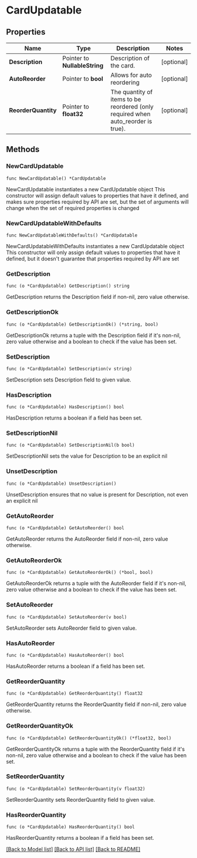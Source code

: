 # CardUpdatable

## Properties

Name | Type | Description | Notes
------------ | ------------- | ------------- | -------------
**Description** | Pointer to **NullableString** | Description of the card. | [optional] 
**AutoReorder** | Pointer to **bool** | Allows for auto reordering | [optional] 
**ReorderQuantity** | Pointer to **float32** | The quantity of items to be reordered (only required when auto_reorder is true). | [optional] 

## Methods

### NewCardUpdatable

`func NewCardUpdatable() *CardUpdatable`

NewCardUpdatable instantiates a new CardUpdatable object
This constructor will assign default values to properties that have it defined,
and makes sure properties required by API are set, but the set of arguments
will change when the set of required properties is changed

### NewCardUpdatableWithDefaults

`func NewCardUpdatableWithDefaults() *CardUpdatable`

NewCardUpdatableWithDefaults instantiates a new CardUpdatable object
This constructor will only assign default values to properties that have it defined,
but it doesn't guarantee that properties required by API are set

### GetDescription

`func (o *CardUpdatable) GetDescription() string`

GetDescription returns the Description field if non-nil, zero value otherwise.

### GetDescriptionOk

`func (o *CardUpdatable) GetDescriptionOk() (*string, bool)`

GetDescriptionOk returns a tuple with the Description field if it's non-nil, zero value otherwise
and a boolean to check if the value has been set.

### SetDescription

`func (o *CardUpdatable) SetDescription(v string)`

SetDescription sets Description field to given value.

### HasDescription

`func (o *CardUpdatable) HasDescription() bool`

HasDescription returns a boolean if a field has been set.

### SetDescriptionNil

`func (o *CardUpdatable) SetDescriptionNil(b bool)`

 SetDescriptionNil sets the value for Description to be an explicit nil

### UnsetDescription
`func (o *CardUpdatable) UnsetDescription()`

UnsetDescription ensures that no value is present for Description, not even an explicit nil
### GetAutoReorder

`func (o *CardUpdatable) GetAutoReorder() bool`

GetAutoReorder returns the AutoReorder field if non-nil, zero value otherwise.

### GetAutoReorderOk

`func (o *CardUpdatable) GetAutoReorderOk() (*bool, bool)`

GetAutoReorderOk returns a tuple with the AutoReorder field if it's non-nil, zero value otherwise
and a boolean to check if the value has been set.

### SetAutoReorder

`func (o *CardUpdatable) SetAutoReorder(v bool)`

SetAutoReorder sets AutoReorder field to given value.

### HasAutoReorder

`func (o *CardUpdatable) HasAutoReorder() bool`

HasAutoReorder returns a boolean if a field has been set.

### GetReorderQuantity

`func (o *CardUpdatable) GetReorderQuantity() float32`

GetReorderQuantity returns the ReorderQuantity field if non-nil, zero value otherwise.

### GetReorderQuantityOk

`func (o *CardUpdatable) GetReorderQuantityOk() (*float32, bool)`

GetReorderQuantityOk returns a tuple with the ReorderQuantity field if it's non-nil, zero value otherwise
and a boolean to check if the value has been set.

### SetReorderQuantity

`func (o *CardUpdatable) SetReorderQuantity(v float32)`

SetReorderQuantity sets ReorderQuantity field to given value.

### HasReorderQuantity

`func (o *CardUpdatable) HasReorderQuantity() bool`

HasReorderQuantity returns a boolean if a field has been set.


[[Back to Model list]](../README.md#documentation-for-models) [[Back to API list]](../README.md#documentation-for-api-endpoints) [[Back to README]](../README.md)


